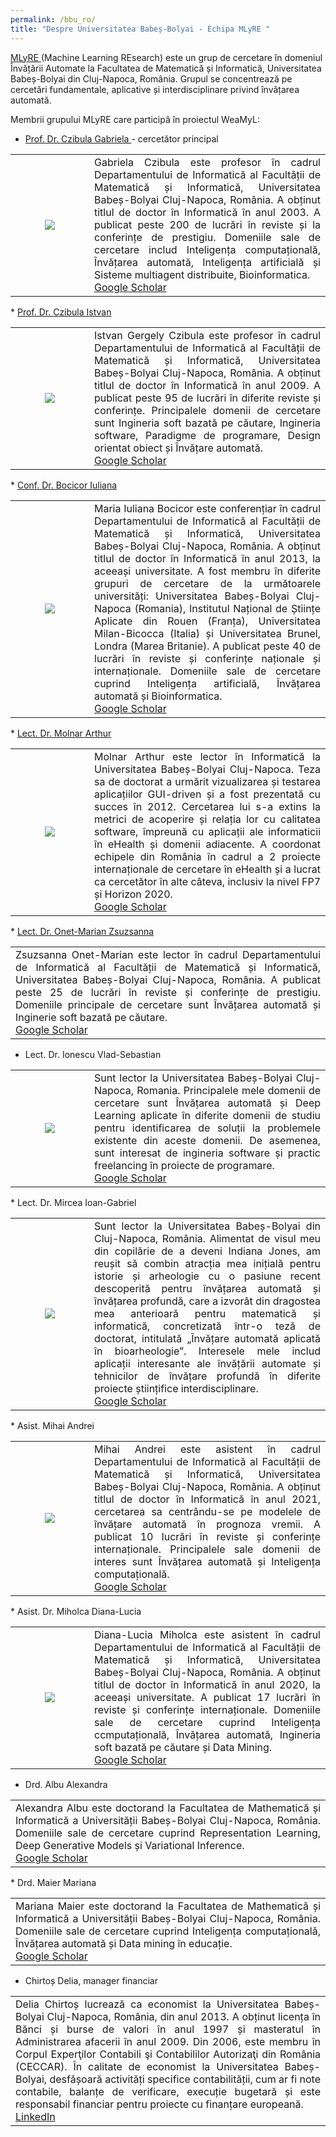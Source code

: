 ```yaml
---
permalink: /bbu_ro/
title: "Despre Universitatea Babeș-Bolyai - Echipa MLyRE "
---
```


<a href="http://www.cs.ubbcluj.ro/ml/">MLyRE </a> (Machine Learning REsearch) este un grup de cercetare în domeniul Învățării Automate la Facultatea de Matematică și Informatică, Universitatea Babeș-Bolyai din Cluj-Napoca, România. Grupul se concentrează pe cercetări fundamentale, aplicative și interdisciplinare privind învățarea automată.

Membrii grupului MLyRE care participă în proiectul WeaMyL:

* <a href= "http://www.cs.ubbcluj.ro/~gabis/"> Prof. Dr. Czibula Gabriela </a> - cercetător principal
<table>
<tr>
<td width="25%"> <center><img src="https://weamyl.met.no/assets/images/bio/circle_GabrielaCzibula.png" />  </center> </td>
<td align="justify">
Gabriela Czibula este profesor în cadrul Departamentului de Informatică al Facultății de Matematică și Informatică, Universitatea Babeș-Bolyai Cluj-Napoca, România. A obținut titlul de doctor în Informatică în anul 2003. A publicat peste 200 de lucrări în reviste și la conferințe de prestigiu. Domeniile sale de cercetare includ Inteligența computațională, Învățarea automată, Inteligența artificială și Sisteme multiagent distribuite, Bioinformatica.<br>
<a href="https://scholar.google.com/citations?user=0_ybi_oAAAAJ&hl=ro"> Google Scholar </a>
</td>
</tr>
</table>
* <a href= "http://www.cs.ubbcluj.ro/~istvanc/"> Prof. Dr. Czibula Istvan </a>
<table>
<tr>
<td width="25%" > <center> <img src="https://weamyl.met.no/assets/images/bio/circle_IstvanCzibula.png" /> </center> </td>
<td align="justify">Istvan Gergely Czibula este profesor în cadrul Departamentului de Informatică al Facultății de Matematică și Informatică, Universitatea Babeș-Bolyai Cluj-Napoca, România. A obținut titlul de doctor în Informatică în anul 2009. A publicat peste 95 de lucrări în diferite reviste și conferințe. Principalele domenii de cercetare sunt Ingineria soft bazată pe căutare, Ingineria software, Paradigme de programare, Design orientat obiect și Învățare automată.
<br>
<a href="https://scholar.google.com/citations?user=eSWofb8AAAAJ&hl=ro&oi=sra"> Google Scholar </a>
</td>
</tr>
</table>
* <a href= "https://sites.google.com/view/iuliana-bocicor/home"> Conf. Dr. Bocicor Iuliana </a>
<table>
<tr>
<td width="25%" ><center> <img src="https://weamyl.met.no/assets/images/bio/circle_IulianaBocicor.png"/> </center></td>
<td align="justify">Maria Iuliana Bocicor este conferențiar în cadrul Departamentului de Informatică al Facultății de Matematică și Informatică, Universitatea Babeș-Bolyai Cluj-Napoca, România. A obținut titlul de doctor în Informatică în anul 2013, la aceeași universitate. A fost membru în diferite grupuri de cercetare de la următoarele universități: Universitatea Babeș-Bolyai Cluj-Napoca (Romania), Institutul Național de Științe Aplicate din Rouen (Franța), Universitatea Milan-Bicocca (Italia) și Universitatea Brunel, Londra (Marea Britanie). A publicat peste 40 de lucrări în reviste și conferințe naționale și internaționale. Domeniile sale de cercetare cuprind Inteligența artificială, Învățarea automată și Bioinformatica.
<br>
<a href="https://scholar.google.com/citations?user=WZnRL3YAAAAJ&hl=en"> Google Scholar </a>
</td>
</tr>
</table>
* <a href= "https://arthur486.wordpress.com/"> Lect. Dr. Molnar Arthur </a>
<table>
<tr>
<td width="25%" ><center> <img src="https://weamyl.met.no/assets/images/bio/ArthurMolnar-circle.png"/> </center></td>
<td align="justify">Molnar Arthur este lector în Informatică la Universitatea Babeș-Bolyai Cluj-Napoca. Teza sa de doctorat a urmărit vizualizarea și testarea aplicațiilor GUI-driven și a fost prezentată cu succes în 2012. Cercetarea lui s-a extins la metrici de acoperire și relația lor cu calitatea software, împreună cu aplicații ale informaticii în eHealth și domenii adiacente. A coordonat echipele din România în cadrul a 2 proiecte internaționale de cercetare în eHealth și a lucrat ca cercetător în alte câteva, inclusiv la nivel FP7 și Horizon 2020.
<br>
<a href="https://scholar.google.com/citations?user=aPimZycAAAAJ&hl=en"> Google Scholar </a>
</td>
</tr>
</table>
* <a href= "http://www.cs.ubbcluj.ro/~marianzsu/"> Lect. Dr. Onet-Marian Zsuzsanna </a>
<table>
<tr>
<td align="justify">Zsuzsanna Onet-Marian este lector în cadrul Departamentului de Informatică al Facultății de Matematică și Informatică, Universitatea Babeș-Bolyai Cluj-Napoca, România. A publicat peste 25 de lucrări în reviste și conferințe de prestigiu. Domeniile principale de cercetare sunt Învățarea automată și Inginerie soft bazată pe căutare.<br>
<a href="https://scholar.google.com/citations?user=U_dLunYAAAAJ&hl=en"> Google Scholar</a>
</td>
</tr>
</table>

* Lect. Dr. Ionescu Vlad-Sebastian
<table>
<tr>
<td width="25%" ><center> <img src="https://weamyl.met.no/assets/images/bio/vlad_ionescu-circle.png"/> </center></td>
<td align="justify">Sunt lector la Universitatea Babeș-Bolyai Cluj-Napoca, Romania. Principalele mele domenii de cercetare sunt Învățarea automată și Deep Learning aplicate în diferite domenii de studiu pentru identificarea de soluții la problemele existente din aceste domenii. De asemenea, sunt interesat de ingineria software și practic freelancing în proiecte de programare.
<br>
<a href="https://scholar.google.ro/citations?user=iUuFgp0AAAAJ&hl=en"> Google Scholar</a>
</td>
</tr>
</table>
* Lect. Dr. Mircea Ioan-Gabriel
<table>
<tr>
<td width="25%" ><center> <img src="https://weamyl.met.no/assets/images/bio/gabi_mircea.png"/> </center></td>
<td align="justify">Sunt lector la Universitatea Babeș-Bolyai din Cluj-Napoca, România. Alimentat de visul meu din copilărie de a deveni Indiana Jones, am reușit să combin atracția mea inițială pentru istorie și arheologie cu o pasiune recent descoperită pentru învățarea automată și învățarea profundă, care a izvorât din dragostea mea anterioară pentru matematică și informatică, concretizată într-o teză de doctorat, intitulată „Învățare automată aplicată în bioarheologie”. Interesele mele includ aplicații interesante ale învățării automate și tehnicilor de învățare profundă în diferite proiecte științifice interdisciplinare. 
<br>
<a href="https://scholar.google.ro/citations?hl=ro&user=P09Bqs8AAAAJ&view_op=list_works&sortby=pubdate"> Google Scholar</a>
</td>
</tr>
</table>
* Asist. Mihai Andrei
<table>
<tr>
<td width="25%" ><center> <img src="https://weamyl.met.no/assets/images/bio/MihaiAndrei-circle.png"/> </center></td>
<td align="justify">Mihai Andrei este asistent în cadrul Departamentului de Informatică al Facultății de Matematică și Informatică, Universitatea Babeș-Bolyai Cluj-Napoca, România. A obținut titlul de doctor în Informatică în anul 2021, cercetarea sa centrându-se pe modelele de învățare automată în prognoza vremii. A publicat 10 lucrări în reviste și conferințe internaționale. Principalele sale domenii de interes sunt Învățarea automată și Inteligența computațională.
<br>
<a href="https://scholar.google.com/citations?user=1krQvyoAAAAJ&hl=en"> Google Scholar </a>
</td>
</tr>
</table>
* Asist. Dr. Miholca Diana-Lucia
<table>
<tr>
<td width="25%" ><center> <img src="https://weamyl.met.no/assets/images/bio/circle_DianaMiholca.png"/> </center></td>
<td align="justify">Diana-Lucia Miholca este asistent în cadrul Departamentului de Informatică al Facultății de Matematică și Informatică, Universitatea Babeș-Bolyai Cluj-Napoca, România.  A obținut titlul de doctor în Informatică în anul 2020, la aceeași universitate. A publicat 17 lucrări în reviste și conferințe internaționale. Domeniile sale de cercetare cuprind Inteligența ccmputațională, Învățarea automată, Ingineria soft bazată pe căutare și Data Mining.
<br>
<a href="https://scholar.google.ro/citations?user=N8WkF18AAAAJ&hl=en"> Google Scholar</a>
</td>
</tr>
</table>

* Drd. Albu Alexandra
<table>
<tr>
<td align="justify">Alexandra Albu este doctorand la Facultatea de Mathematică și Informatică a Universității Babeș-Bolyai Cluj-Napoca, România. Domeniile sale de cercetare cuprind Representation Learning, Deep Generative Models și Variational Inference.<br>
<a href="https://scholar.google.ro/citations?user=ULzTj-UAAAAJ&hl=en"> Google Scholar</a>
</td>
</tr>
</table>
* Drd. Maier Mariana
<table>
<tr>
<td align="justify">Mariana Maier este doctorand la Facultatea de Mathematică și Informatică a Universității Babeș-Bolyai Cluj-Napoca, România. Domeniile sale de cercetare cuprind Inteligența computațională, Învățarea automată și Data mining în educație.<br>
<a href="https://scholar.google.com/citations?user=1MQDkl4AAAAJ&hl=ro"> Google Scholar</a>
</td>
</tr>
</table>

* Chirtoș Delia, manager financiar
<table>
<tr>
<td align="justify">Delia Chirtoș lucrează ca economist la Universitatea Babeș-Bolyai Cluj-Napoca, România, din anul 2013. A obținut licența în Bănci și burse de valori în anul 1997 și masteratul în Administrarea afacerii în anul 2009. Din 2006, este membru în Corpul Experţilor Contabili şi Contabililor Autorizaţi din România (CECCAR). În calitate de economist la Universitatea Babeș-Bolyai, desfășoară activități specifice contabilității, cum ar fi note contabile, balanțe de verificare, execuție bugetară și este responsabil financiar pentru proiecte cu finanțare europeană. <br>
<a href="https://www.linkedin.com/in/delia-chirtos-60671b224/">LinkedIn </a>
</td>
</tr>
</table>
